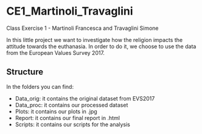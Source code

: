 # CE1_Martinoli_Travaglini
Class Exercise 1 - Martinoli Francesca and Travaglini Simone

In this little project we want to investigate how the religion impacts the attitude towards the euthanasia. 
In order to do it, we choose to use the data from the European Values Survey 2017.

## Structure
In the folders you can find:
- Data_orig: it contains the original dataset from EVS2017
- Data_proc: it contains our processed dataset 
- Plots: it contains our plots in .jpg
- Report: it contains our final report in .html
- Scripts: it contains our scripts for the analysis
